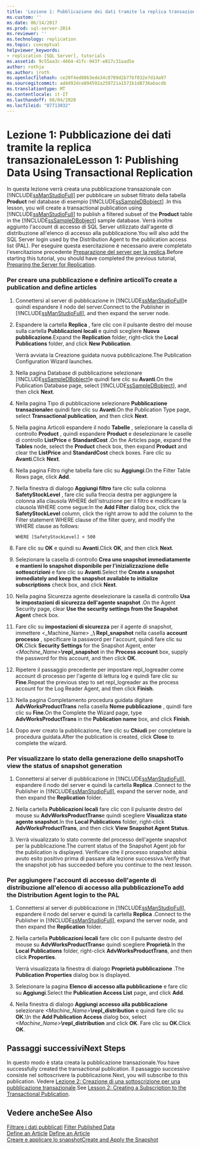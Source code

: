 ```yaml
---
title: 'Lezione 1: Pubblicazione dei dati tramite la replica transazionale | Microsoft Docs'
ms.custom: ''
ms.date: 06/14/2017
ms.prod: sql-server-2014
ms.reviewer: ''
ms.technology: replication
ms.topic: conceptual
helpviewer_keywords:
- replication [SQL Server], tutorials
ms.assetid: 9c55aa3c-4664-41fc-943f-e817c31aad5e
author: rothja
ms.author: jroth
ms.openlocfilehash: ce20f4ed8863ede34c8709d2b77bf032e7d14a97
ms.sourcegitcommit: ad4d92dce894592a259721a1571b1d8736abacdb
ms.translationtype: MT
ms.contentlocale: it-IT
ms.lasthandoff: 08/04/2020
ms.locfileid: "87713032"
---
```

# <a name="lesson-1-publishing-data-using-transactional-replication"></a><span data-ttu-id="5f696-102">Lezione 1: Pubblicazione dei dati tramite la replica transazionale</span><span class="sxs-lookup"><span data-stu-id="5f696-102">Lesson 1: Publishing Data Using Transactional Replication</span></span>
  <span data-ttu-id="5f696-103">In questa lezione verrà creata una pubblicazione transazionale con [!INCLUDE[ssManStudioFull](../../includes/ssmanstudiofull-md.md)] per pubblicare un subset filtrato della tabella **Product** nel database di esempio [!INCLUDE[ssSampleDBobject](../../includes/sssampledbobject-md.md)] .</span><span class="sxs-lookup"><span data-stu-id="5f696-103">In this lesson, you will create a transactional publication using [!INCLUDE[ssManStudioFull](../../includes/ssmanstudiofull-md.md)] to publish a filtered subset of the **Product** table in the [!INCLUDE[ssSampleDBobject](../../includes/sssampledbobject-md.md)] sample database.</span></span> <span data-ttu-id="5f696-104">Verrà inoltre aggiunto l'account di accesso di SQL Server utilizzato dall'agente di distribuzione all'elenco di accesso alla pubblicazione.</span><span class="sxs-lookup"><span data-stu-id="5f696-104">You will also add the SQL Server login used by the Distribution Agent to the publication access list (PAL).</span></span> <span data-ttu-id="5f696-105">Per eseguire questa esercitazione è necessario avere completato l'esercitazione precedente [Preparazione del server per la replica](tutorial-preparing-the-server-for-replication.md).</span><span class="sxs-lookup"><span data-stu-id="5f696-105">Before starting this tutorial, you should have completed the previous tutorial, [Preparing the Server for Replication](tutorial-preparing-the-server-for-replication.md).</span></span>  
  
### <a name="to-create-a-publication-and-define-articles"></a><span data-ttu-id="5f696-106">Per creare una pubblicazione e definire articoli</span><span class="sxs-lookup"><span data-stu-id="5f696-106">To create a publication and define articles</span></span>  
  
1.  <span data-ttu-id="5f696-107">Connettersi al server di pubblicazione in [!INCLUDE[ssManStudioFull](../../includes/ssmanstudiofull-md.md)]e quindi espandere il nodo del server.</span><span class="sxs-lookup"><span data-stu-id="5f696-107">Connect to the Publisher in [!INCLUDE[ssManStudioFull](../../includes/ssmanstudiofull-md.md)], and then expand the server node.</span></span>  
  
2.  <span data-ttu-id="5f696-108">Espandere la cartella **Replica** , fare clic con il pulsante destro del mouse sulla cartella **Pubblicazioni locali** e quindi scegliere **Nuova pubblicazione**.</span><span class="sxs-lookup"><span data-stu-id="5f696-108">Expand the **Replication** folder, right-click the **Local Publications** folder, and click **New Publication**.</span></span>  
  
     <span data-ttu-id="5f696-109">Verrà avviata la Creazione guidata nuova pubblicazione.</span><span class="sxs-lookup"><span data-stu-id="5f696-109">The Publication Configuration Wizard launches.</span></span>  
  
3.  <span data-ttu-id="5f696-110">Nella pagina Database di pubblicazione selezionare [!INCLUDE[ssSampleDBobject](../../includes/sssampledbobject-md.md)]e quindi fare clic su **Avanti**.</span><span class="sxs-lookup"><span data-stu-id="5f696-110">On the Publication Database page, select [!INCLUDE[ssSampleDBobject](../../includes/sssampledbobject-md.md)], and then click **Next**.</span></span>  
  
4.  <span data-ttu-id="5f696-111">Nella pagina Tipo di pubblicazione selezionare **Pubblicazione transazionale**e quindi fare clic su **Avanti**.</span><span class="sxs-lookup"><span data-stu-id="5f696-111">On the Publication Type page, select **Transactional publication**, and then click **Next**.</span></span>  
  
5.  <span data-ttu-id="5f696-112">Nella pagina Articoli espandere il nodo **Tabelle** , selezionare la casella di controllo **Product** , quindi espandere **Product** e deselezionare le caselle di controllo **ListPrice** e **StandardCost** .</span><span class="sxs-lookup"><span data-stu-id="5f696-112">On the Articles page, expand the **Tables** node, select the **Product** check box, then expand **Product** and clear the **ListPrice** and **StandardCost** check boxes.</span></span> <span data-ttu-id="5f696-113">Fare clic su **Avanti**.</span><span class="sxs-lookup"><span data-stu-id="5f696-113">Click **Next**.</span></span>  
  
6.  <span data-ttu-id="5f696-114">Nella pagina Filtro righe tabella fare clic su **Aggiungi**.</span><span class="sxs-lookup"><span data-stu-id="5f696-114">On the Filter Table Rows page, click **Add**.</span></span>  
  
7.  <span data-ttu-id="5f696-115">Nella finestra di dialogo **Aggiungi filtro** fare clic sulla colonna **SafetyStockLevel** , fare clic sulla freccia destra per aggiungere la colonna alla clausola WHERE dell'istruzione per il filtro e modificare la clausola WHERE come segue:</span><span class="sxs-lookup"><span data-stu-id="5f696-115">In the **Add Filter** dialog box, click the **SafetyStockLevel** column, click the right arrow to add the column to the Filter statement WHERE clause of the filter query, and modify the WHERE clause as follows:</span></span>  
  
    ```  
    WHERE [SafetyStockLevel] < 500  
    ```  
  
8.  <span data-ttu-id="5f696-116">Fare clic su **OK** e quindi su **Avanti**.</span><span class="sxs-lookup"><span data-stu-id="5f696-116">Click **OK**, and then click **Next**.</span></span>  
  
9. <span data-ttu-id="5f696-117">Selezionare la casella di controllo **Crea uno snapshot immediatamente e mantieni lo snapshot disponibile per l'inizializzazione delle sottoscrizioni** e fare clic su **Avanti**.</span><span class="sxs-lookup"><span data-stu-id="5f696-117">Select the **Create a snapshot immediately and keep the snapshot available to initialize subscriptions** check box, and click **Next**.</span></span>  
  
10. <span data-ttu-id="5f696-118">Nella pagina Sicurezza agente deselezionare la casella di controllo **Usa le impostazioni di sicurezza dell'agente snapshot** .</span><span class="sxs-lookup"><span data-stu-id="5f696-118">On the Agent Security page, clear **Use the security settings from the Snapshot Agent** check box.</span></span>  
  
11. <span data-ttu-id="5f696-119">Fare clic su **impostazioni di sicurezza** per il agente di snapshot, immettere \<_Machine_Name> _**\ Repl_snapshot** nella casella **account processo** , specificare la password per l'account, quindi fare clic su **OK**.</span><span class="sxs-lookup"><span data-stu-id="5f696-119">Click **Security Settings** for the Snapshot Agent, enter \<_Machine_Name>_**\repl_snapshot** in the **Process account** box, supply the password for this account, and then click **OK**.</span></span>  
  
12. <span data-ttu-id="5f696-120">Ripetere il passaggio precedente per impostare repl_logreader come account di processo per l'agente di lettura log e quindi fare clic su **Fine**.</span><span class="sxs-lookup"><span data-stu-id="5f696-120">Repeat the previous step to set repl_logreader as the process account for the Log Reader Agent, and then click **Finish**.</span></span>  
  
13. <span data-ttu-id="5f696-121">Nella pagina Completamento procedura guidata digitare **AdvWorksProductTrans** nella casella **Nome pubblicazione** , quindi fare clic su **Fine**.</span><span class="sxs-lookup"><span data-stu-id="5f696-121">On the Complete the Wizard page, type **AdvWorksProductTrans** in the **Publication name** box, and click **Finish**.</span></span>  
  
14. <span data-ttu-id="5f696-122">Dopo aver creato la pubblicazione, fare clic su **Chiudi** per completare la procedura guidata.</span><span class="sxs-lookup"><span data-stu-id="5f696-122">After the publication is created, click **Close** to complete the wizard.</span></span>  
  
### <a name="to-view-the-status-of-snapshot-generation"></a><span data-ttu-id="5f696-123">Per visualizzare lo stato della generazione dello snapshot</span><span class="sxs-lookup"><span data-stu-id="5f696-123">To view the status of snapshot generation</span></span>  
  
1.  <span data-ttu-id="5f696-124">Connettersi al server di pubblicazione in [!INCLUDE[ssManStudioFull](../../includes/ssmanstudiofull-md.md)], espandere il nodo del server e quindi la cartella **Replica** .</span><span class="sxs-lookup"><span data-stu-id="5f696-124">Connect to the Publisher in [!INCLUDE[ssManStudioFull](../../includes/ssmanstudiofull-md.md)], expand the server node, and then expand the **Replication** folder.</span></span>  
  
2.  <span data-ttu-id="5f696-125">Nella cartella **Pubblicazioni locali** fare clic con il pulsante destro del mouse su **AdvWorksProductTrans**e quindi scegliere **Visualizza stato agente snapshot**.</span><span class="sxs-lookup"><span data-stu-id="5f696-125">In the **Local Publications** folder, right-click **AdvWorksProductTrans**, and then click **View Snapshot Agent Status**.</span></span>  
  
3.  <span data-ttu-id="5f696-126">Verrà visualizzato lo stato corrente del processo dell'agente snapshot per la pubblicazione.</span><span class="sxs-lookup"><span data-stu-id="5f696-126">The current status of the Snapshot Agent job for the publication is displayed.</span></span> <span data-ttu-id="5f696-127">Verificare che il processo snapshot abbia avuto esito positivo prima di passare alla lezione successiva.</span><span class="sxs-lookup"><span data-stu-id="5f696-127">Verify that the snapshot job has succeeded before you continue to the next lesson.</span></span>  
  
### <a name="to-add-the-distribution-agent-login-to-the-pal"></a><span data-ttu-id="5f696-128">Per aggiungere l'account di accesso dell'agente di distribuzione all'elenco di accesso alla pubblicazione</span><span class="sxs-lookup"><span data-stu-id="5f696-128">To add the Distribution Agent login to the PAL</span></span>  
  
1.  <span data-ttu-id="5f696-129">Connettersi al server di pubblicazione in [!INCLUDE[ssManStudioFull](../../includes/ssmanstudiofull-md.md)], espandere il nodo del server e quindi la cartella **Replica** .</span><span class="sxs-lookup"><span data-stu-id="5f696-129">Connect to the Publisher in [!INCLUDE[ssManStudioFull](../../includes/ssmanstudiofull-md.md)], expand the server node, and then expand the **Replication** folder.</span></span>  
  
2.  <span data-ttu-id="5f696-130">Nella cartella **Pubblicazioni locali** fare clic con il pulsante destro del mouse su **AdvWorksProductTrans**e quindi scegliere **Proprietà**.</span><span class="sxs-lookup"><span data-stu-id="5f696-130">In the **Local Publications** folder, right-click **AdvWorksProductTrans**, and then click **Properties**.</span></span>  
  
     <span data-ttu-id="5f696-131">Verrà visualizzata la finestra di dialogo **Proprietà pubblicazione** .</span><span class="sxs-lookup"><span data-stu-id="5f696-131">The **Publication Properties** dialog box is displayed.</span></span>  
  
3.  <span data-ttu-id="5f696-132">Selezionare la pagina **Elenco di accesso alla pubblicazione** e fare clic su **Aggiungi**.</span><span class="sxs-lookup"><span data-stu-id="5f696-132">Select the **Publication Access List** page, and click **Add**.</span></span>  
  
4.  <span data-ttu-id="5f696-133">Nella finestra di dialogo **Aggiungi accesso alla pubblicazione** selezionare _<Machine_Name>_**\repl_distribution** e quindi fare clic su **OK**.</span><span class="sxs-lookup"><span data-stu-id="5f696-133">\In the **Add Publication Access** dialog box, select _<Machine_Name>_**\repl_distribution** and click **OK**.</span></span> <span data-ttu-id="5f696-134">Fare clic su **OK**.</span><span class="sxs-lookup"><span data-stu-id="5f696-134">Click **OK**.</span></span>  
  
## <a name="next-steps"></a><span data-ttu-id="5f696-135">Passaggi successivi</span><span class="sxs-lookup"><span data-stu-id="5f696-135">Next Steps</span></span>  
 <span data-ttu-id="5f696-136">In questo modo è stata creata la pubblicazione transazionale.</span><span class="sxs-lookup"><span data-stu-id="5f696-136">You have successfully created the transactional publication.</span></span> <span data-ttu-id="5f696-137">Il passaggio successivo consiste nel sottoscrivere la pubblicazione.</span><span class="sxs-lookup"><span data-stu-id="5f696-137">Next, you will subscribe to this publication.</span></span> <span data-ttu-id="5f696-138">Vedere [Lezione 2: Creazione di una sottoscrizione per una pubblicazione transazionale](lesson-2-creating-a-subscription-to-the-transactional-publication.md).</span><span class="sxs-lookup"><span data-stu-id="5f696-138">See [Lesson 2: Creating a Subscription to the Transactional Publication](lesson-2-creating-a-subscription-to-the-transactional-publication.md).</span></span>  
  
## <a name="see-also"></a><span data-ttu-id="5f696-139">Vedere anche</span><span class="sxs-lookup"><span data-stu-id="5f696-139">See Also</span></span>  
 <span data-ttu-id="5f696-140">[Filtrare i dati pubblicati](publish/filter-published-data.md) </span><span class="sxs-lookup"><span data-stu-id="5f696-140">[Filter Published Data](publish/filter-published-data.md) </span></span>  
 <span data-ttu-id="5f696-141">[Define an Article](publish/define-an-article.md) </span><span class="sxs-lookup"><span data-stu-id="5f696-141">[Define an Article](publish/define-an-article.md) </span></span>  
 [<span data-ttu-id="5f696-142">Creare e applicare lo snapshot</span><span class="sxs-lookup"><span data-stu-id="5f696-142">Create and Apply the Snapshot</span></span>](create-and-apply-the-snapshot.md)  
  
  
